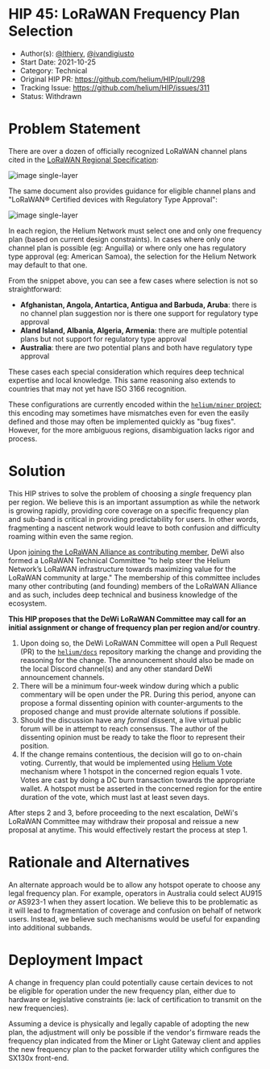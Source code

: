 # HIP 45: LoRaWAN Frequency Plan Selection

- Author(s): [@lthiery](https://github.com/lthiery),
  [@ivandigiusto](https://github.com/ivandigiusto)
- Start Date: 2021-10-25
- Category: Technical
- Original HIP PR: <https://github.com/helium/HIP/pull/298>
- Tracking Issue: <https://github.com/helium/HIP/issues/311>
- Status: Withdrawn

# Problem Statement

There are over a dozen of officially recognized LoRaWAN channel plans cited in the
[LoRaWAN Regional Specification](https://lora-alliance.org/wp-content/uploads/2021/05/RP002-1.0.3-FINAL-1.pdf):

![image single-layer](0045-lorawan-frequency-plan-selection/0045-lorawan-channel-plans.png)

The same document also provides guidance for eligible channel plans and "LoRaWAN® Certified devices
with Regulatory Type Approval":

![image single-layer](0045-lorawan-frequency-plan-selection/0045-lorawan-regional-spec-example.png)

In each region, the Helium Network must select one and only one frequency plan (based on current
design constraints). In cases where only one channel plan is possible (eg: Anguilla) or where only
one has regulatory type approval (eg: American Samoa), the selection for the Helium Network may
default to that one.

From the snippet above, you can see a few cases where selection is not so straightforward:

- **Afghanistan, Angola, Antartica, Antigua and Barbuda, Aruba**: there is no channel plan
  suggestion nor is there one support for regulatory type approval
- **Aland Island, Albania, Algeria, Armenia**: there are multiple potential plans but not support
  for regulatory type approval
- **Australia**: there are _two_ potential plans and both have regulatory type approval

These cases each special consideration which requires deep technical expertise and local knowledge.
This same reasoning also extends to countries that may not yet have ISO 3166 recognition.

These configurations are currently encoded within the
[`helium/miner` project](https://github.com/helium/miner/blob/master/priv/countries_reg_domains.csv);
this encoding may sometimes have mismatches even for even the easily defined and those may often be
implemented quickly as "bug fixes". However, for the more ambiguous regions, disambiguation lacks
rigor and process.

# Solution

This HIP strives to solve the problem of choosing a _single_ frequency plan per region. We believe
this is an important assumption as while the network is growing rapidly, providing core coverage on
a specific frequency plan and sub-band is critical in providing predictability for users. In other
words, fragmenting a nascent network would leave to both confusion and difficulty roaming within
even the same region.

Upon
[joining the LoRaWAN Alliance as contributing member](https://www.webwire.com/ViewPressRel.asp?aId=278878),
DeWi also formed a LoRaWAN Technical Committee "to help steer the Helium Network’s LoRaWAN
infrastructure towards maximizing value for the LoRaWAN community at large." The membership of this
committee includes many other contributing (and founding) members of the LoRaWAN Alliance and as
such, includes deep technical and business knowledge of the ecosystem.

**This HIP proposes that the DeWi LoRaWAN Committee may call for an initial assignment or change of
frequency plan per region and/or country**.

1. Upon doing so, the DeWi LoRaWAN Committee will open a Pull Request (PR) to the
   [`helium/docs`](https://github.com/helium/docs) repository marking the change and providing the
   reasoning for the change. The announcement should also be made on the local Discord channel(s)
   and any other standard DeWi announcement channels.
2. There will be a minimum four-week window during which a public commentary will be open under the
   PR. During this period, anyone can propose a formal dissenting opinion with counter-arguments to
   the proposed change and must provide alternate solutions if possible.
3. Should the discussion have any _formal_ dissent, a live virtual public forum will be in attempt
   to reach consensus. The author of the dissenting opinion must be ready to take the floor to
   represent their position.
4. If the change remains contentious, the decision will go to on-chain voting. Currently, that would
   be implemented using [Helium Vote](https://www.heliumvote.com/) mechanism where 1 hotspot in the
   concerned region equals 1 vote. Votes are cast by doing a DC burn transaction towards the
   appropriate wallet. A hotspot must be asserted in the concerned region for the entire duration of
   the vote, which must last at least seven days.

After steps 2 and 3, before proceeding to the next escalation, DeWi's LoRaWAN Committee may withdraw
their proposal and reissue a new proposal at anytime. This would effectively restart the process at
step 1.

# Rationale and Alternatives

An alternate approach would be to allow any hotspot operate to choose any legal frequency plan. For
example, operators in Australia could select AU915 _or_ AS923-1 when they assert location. We
believe this to be problematic as it will lead to fragmentation of coverage and confusion on behalf
of network users. Instead, we believe such mechanisms would be useful for expanding into additional
subbands.

# Deployment Impact

A change in frequency plan could potentially cause certain devices to not be eligible for operation
under the new frequency plan, either due to hardware or legislative constraints (ie: lack of
certification to transmit on the new frequencies).

Assuming a device is physically and legally capable of adopting the new plan, the adjustment will
only be possible if the vendor's firmware reads the frequency plan indicated from the Miner or Light
Gateway client and applies the new frequency plan to the packet forwarder utility which configures
the SX130x front-end.
